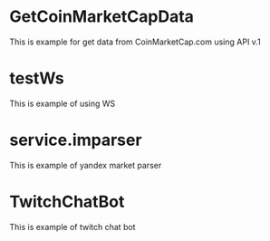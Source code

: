 # GetCoinMarketCapData
This is example for get data from CoinMarketCap.com using API v.1

# testWs
This is example of using WS

# service.imparser
This is example of yandex market parser

# TwitchChatBot
This is example of twitch chat bot
